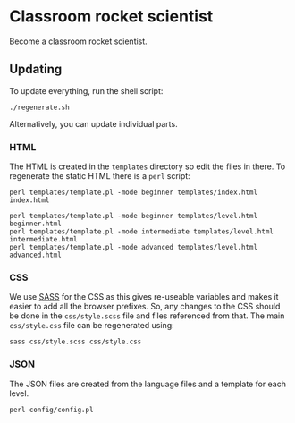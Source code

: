 # Classroom rocket scientist

Become a classroom rocket scientist.


## Updating

To update everything, run the shell script:

    ./regenerate.sh

Alternatively, you can update individual parts.

### HTML

The HTML is created in the `templates` directory so edit the files in there.
To regenerate the static HTML there is a `perl` script:

	perl templates/template.pl -mode beginner templates/index.html index.html

	perl templates/template.pl -mode beginner templates/level.html beginner.html
	perl templates/template.pl -mode intermediate templates/level.html intermediate.html
	perl templates/template.pl -mode advanced templates/level.html advanced.html

### CSS

We use [SASS](http://sass-lang.com/documentation/file.SASS_REFERENCE.html#using_sass) for the CSS as this gives re-useable variables and makes it easier to add all the browser prefixes. So, any changes to the CSS should be done in the `css/style.scss` file and files referenced from that. The main `css/style.css` file can be regenerated using:

	sass css/style.scss css/style.css
	
### JSON

The JSON files are created from the language files and a template for each level.

    perl config/config.pl